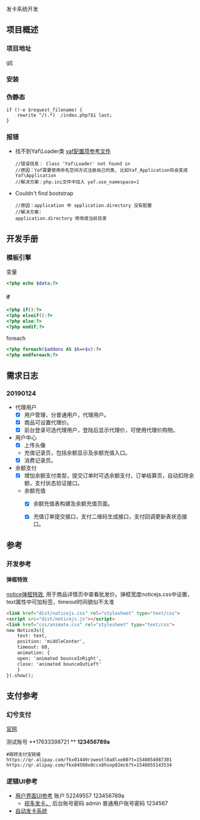 发卡系统开发

## 项目概述

### 项目地址

[git](https://github.com/joql/SendVitrualCard)

### 安装

### 伪静态

```nginx
if (!-e $request_filename) {
    rewrite ^/(.*)  /index.php?$1 last;
}
```

### 报错

- 找不到Yaf\Loader类
  [yaf配置项参考文件](http://www.laruence.com/manual/yaf.ini.html)

  ```
  //错误信息： Class 'Yaf\Loader' not found in
  //原因：Yaf需要使用命名空间方式注册自己的类, 比如Yaf_Application将会变成Yaf\Application
  //解决方案：php.ini文件中加入 yaf.use_namespace=1
  ```

- Couldn't find bootstrap

    ```
    //原因：application 中 application.directory 没有配置
    //解决方案:
    application.directory 修改成当前目录
    ```


## 开发手册

### 模板引擎

变量

```php
<?php echo $data;?>
```

#### if

```php
<?php if():?>
<?php elseif():?>
<?php else:?>
<?php endif;?>
```

foreach

```php
<?php foreach($addons AS $k=>$v):?>
<?php endforeach;?>
```



## 需求日志

### 20190124

- 代理用户
  - [x] 用户管理，分普通用户，代理用户。
  - [x] 商品可设置代理价。
  - [x] 前台登录可选代理用户，登陆后显示代理价，可使用代理价购物。
- 用户中心
  - [x] 上传头像
  - 充值记录页，包括余额显示及余额充值入口。
  - [x] 消费记录页。
- 余额支付
  - [x] 增加余额支付类型，提交订单时可选余额支付，订单结算页，自动扣除余额，支付状态验证接口。
  - 余额充值
    - [x] 余额充值表构建及余额充值页面。
    - [x] 充值订单提交接口，支付二维码生成接口，支付回调更新表状态接口。



## 参考

### 开发参考

#### 弹框特效

  [notice弹框特效](http://www.htmleaf.com/jQuery/Tooltips/201801204941.html), 用于商品详情页中查看批发价。弹框宽度noticejs.css中设置，text属性中可加标签，timeout时间貌似不太准

```html
<link href="dist/noticejs.css" rel="stylesheet" type="text/css">
<script src="dist/noticejs.js"></script>
<link href="css/animate.css" rel="stylesheet" type="text/css">  
new NoticeJs({
    text: text,
    position: 'middleCenter',
    timeout: 60,
    animation: {
    open: 'animated bounceInRight',
    close: 'animated bounceOutLeft'
    }
}).show();    
```

## 支付参考

### 幻兮支付

[官网](https://www.zhapay.com)

测试账号   **17633398721  ** **123456789a**

```
#跳转支付宝链接
https://qr.alipay.com/fkx01449rzweotl0a8lxe80?t=1548054987301
https://qr.alipay.com/fkx04560x0ccx8hsop02mc6?t=1548055143534

```



### 逻辑UI参考

- [用户界面UI参考](http://www.xx1q.com/)  账户 52249557  123456789a
    - [视多发卡，](http://demo.sdfaka.cc/admin.php/index/index.html)  后台账号密码 admin  普通用户账号密码 1234567
- [自动发卡系统](http://www.yxa1024.com/)

